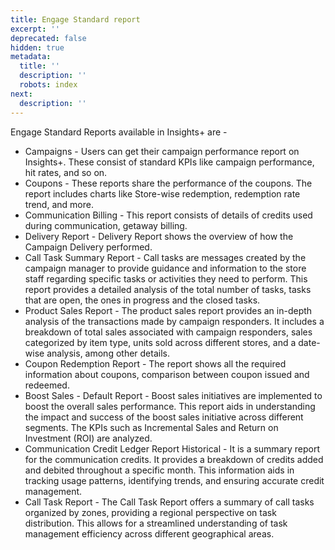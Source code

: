 ```yaml
---
title: Engage Standard report
excerpt: ''
deprecated: false
hidden: true
metadata:
  title: ''
  description: ''
  robots: index
next:
  description: ''
---
```

Engage Standard Reports available in Insights+ are - 

* Campaigns - Users can get their campaign performance report on Insights+. These consist of standard KPIs like campaign performance, hit rates, and so on.
* Coupons - These reports share the performance of the coupons. The report includes charts like Store-wise redemption, redemption rate trend, and more.
* Communication Billing - This report consists of details of credits used during communication, getaway billing.
* Delivery Report - Delivery Report shows the overview of how the Campaign Delivery performed.
* Call Task Summary Report - Call tasks are messages created by the campaign manager to provide guidance and information to the store staff regarding specific tasks or activities they need to perform. This report provides a detailed analysis of the total number of tasks, tasks that are open, the ones in progress and the closed tasks.
* Product Sales Report - The product sales report provides an in-depth analysis of the transactions made by campaign responders. It includes a breakdown of total sales associated with campaign responders, sales categorized by item type, units sold across different stores, and a date-wise analysis, among other details.
* Coupon Redemption Report - The report shows all the required information about coupons, comparison between coupon issued and redeemed.
* Boost Sales - Default Report - Boost sales initiatives are implemented to boost the overall sales performance. This report aids in understanding the impact and success of the boost sales initiative across different segments. The KPIs such as Incremental Sales and Return on Investment (ROI) are analyzed. 
* Communication Credit Ledger Report Historical - It is a summary report for the communication credits. It provides a breakdown of credits added and debited throughout a specific month. This information aids in tracking usage patterns, identifying trends, and ensuring accurate credit management.
* Call Task Report - The Call Task Report offers a summary of call tasks organized by zones, providing a regional perspective on task distribution. This allows for a streamlined understanding of task management efficiency across different geographical areas.
